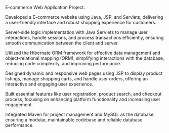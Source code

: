 E-commerce Web Application Project.

Developed a E-commerce website using Java, JSP, and Servlets, delivering a user-friendly interface and robust shopping experience for customers.

Server-side logic implementation with Java Servlets to manage user interactions, handle sessions, and process transactions efficiently, ensuring smooth communication between the client and server.

Utilized the Hibernate ORM framework for effective data management and object-relational mapping (ORM), simplifying interactions with the database, reducing code complexity, and improving performance.

Designed dynamic and responsive web pages using JSP to display product listings, manage shopping carts, and handle user orders, offering an interactive and engaging user experience.

Built essential features like user registration, product search, and checkout process, focusing on enhancing platform functionality and increasing user engagement.

Integrated Maven for project management and MySQL as the database, ensuring a modular, maintainable codebase and reliable database performance.

